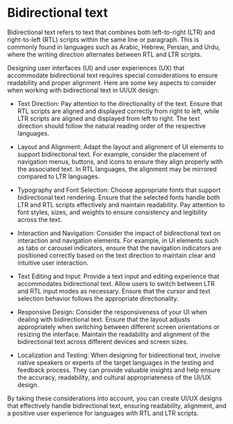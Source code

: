# Bidirectional text

Bidirectional text refers to text that combines both left-to-right (LTR) and right-to-left (RTL) scripts within the same line or paragraph. This is commonly found in languages such as Arabic, Hebrew, Persian, and Urdu, where the writing direction alternates between RTL and LTR scripts.

Designing user interfaces (UI) and user experiences (UX) that accommodate bidirectional text requires special considerations to ensure readability and proper alignment. Here are some key aspects to consider when working with bidirectional text in UI/UX design:

* Text Direction: Pay attention to the directionality of the text. Ensure that RTL scripts are aligned and displayed correctly from right to left, while LTR scripts are aligned and displayed from left to right. The text direction should follow the natural reading order of the respective languages.

* Layout and Alignment: Adapt the layout and alignment of UI elements to support bidirectional text. For example, consider the placement of navigation menus, buttons, and icons to ensure they align properly with the associated text. In RTL languages, the alignment may be mirrored compared to LTR languages.

* Typography and Font Selection: Choose appropriate fonts that support bidirectional text rendering. Ensure that the selected fonts handle both LTR and RTL scripts effectively and maintain readability. Pay attention to font styles, sizes, and weights to ensure consistency and legibility across the text.

* Interaction and Navigation: Consider the impact of bidirectional text on interaction and navigation elements. For example, in UI elements such as tabs or carousel indicators, ensure that the navigation indicators are positioned correctly based on the text direction to maintain clear and intuitive user interaction.

* Text Editing and Input: Provide a text input and editing experience that accommodates bidirectional text. Allow users to switch between LTR and RTL input modes as necessary. Ensure that the cursor and text selection behavior follows the appropriate directionality.

* Responsive Design: Consider the responsiveness of your UI when dealing with bidirectional text. Ensure that the layout adjusts appropriately when switching between different screen orientations or resizing the interface. Maintain the readability and alignment of the bidirectional text across different devices and screen sizes.

* Localization and Testing: When designing for bidirectional text, involve native speakers or experts of the target languages in the testing and feedback process. They can provide valuable insights and help ensure the accuracy, readability, and cultural appropriateness of the UI/UX design.

By taking these considerations into account, you can create UI/UX designs that effectively handle bidirectional text, ensuring readability, alignment, and a positive user experience for languages with RTL and LTR scripts.
